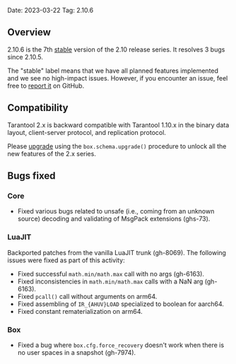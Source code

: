 Date: 2023-03-22
Tag: 2.10.6

## Overview

2.10.6 is the 7th [stable][release_policy] version of the 2.10 release
series. It resolves 3 bugs since 2.10.5.

The "stable" label means that we have all planned features implemented and we
see no high-impact issues. However, if you encounter an issue, feel free to
[report it][issues] on GitHub.

[release_policy]: https://www.tarantool.io/en/doc/latest/dev_guide/release_management/#release-policy
[issues]: https://github.com/tarantool/tarantool/issues

## Compatibility

Tarantool 2.x is backward compatible with Tarantool 1.10.x in the binary data
layout, client-server protocol, and replication protocol.

Please [upgrade][upgrade] using the `box.schema.upgrade()` procedure to unlock
all the new features of the 2.x series.

[upgrade]: https://www.tarantool.io/en/doc/latest/book/admin/upgrades/

## Bugs fixed

### Core

* Fixed various bugs related to unsafe (i.e., coming from an unknown source)
  decoding and validating of MsgPack extensions (ghs-73).

### LuaJIT

Backported patches from the vanilla LuaJIT trunk (gh-8069). The following issues
were fixed as part of this activity:

* Fixed successful `math.min/math.max` call with no args (gh-6163).
* Fixed inconsistencies in `math.min/math.max` calls with a NaN arg (gh-6163).
* Fixed `pcall()` call without arguments on arm64.
* Fixed assembling of `IR_{AHUV}LOAD` specialized to boolean for aarch64.
* Fixed constant rematerialization on arm64.

### Box

* Fixed a bug where `box.cfg.force_recovery` doesn't work when there is no user
  spaces in a snapshot (gh-7974).
